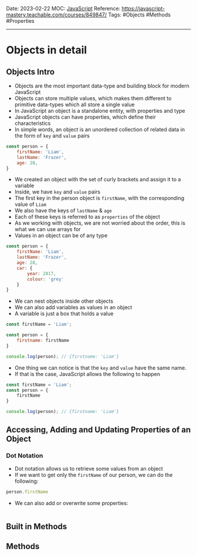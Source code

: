 Date: 2023-02-22
MOC: [JavaScript](../../1.%20MOC/JavaScript.md)
Reference: https://javascript-mastery.teachable.com/courses/849847/
Tags: #Objects #Methods #Properties

---
# Objects in detail

## Objects Intro
* Objects are the most important data-type and building block for modern JavaScript
* Objects can store multiple values, which makes them different to primitive data-types which all store a single value
* In JavaScript an object is a standalone entity, with properties and type
* JavaScript objects can have properties, which define their characteristics
* In simple words, an object is an unordered collection of related data in the form of `key` and `value` pairs

```JavaScript
const person = {
    firstName: 'Liam',
    lastName: 'Frazer',
    age: 28,
}
```
* We created an object with the set of curly brackets and assign it to a variable
* Inside, we have `key` and `value` pairs
* The first key in the person object is `firstName`, with the corresponding value of `Liam`
* We also have the keys of `lastName` & `age`
* Each of these keys is referred to as `properties` of the object
* As we working with objects, we are not worried about the order, this is what we can use arrays for
* Values in an object can be of any type

```JavaScript
const person = {
    firstName: 'Liam',
    lastName: 'Frazer',
    age: 28,
    car: {
        year: 2017,
        colour: 'grey'
    }
}
```
* We can nest objects inside other objects
* We can also add variables as values in an object
* A variable is just a box that holds a value
```JavaScript
const firstName = 'Liam';

const person = {
    firstname: firstName
}

console.log(person); // {firstname: 'Liam'}
```
* One thing we can notice is that the `key` and `value` have the same name.
* If that is the case, JavaScript allows the following to happen
```JavaScript
const firstName = 'Liam';
const person = {
    firstName
}

console.log(person); // {firstname: 'Liam'}
```

## Accessing, Adding and Updating Properties of an Object

### Dot Notation
* Dot notation allows us to retrieve some values from an object
* If we want to get only the `firstName` of our person, we can do the following:
```JavaScript
person.firstName
```
* We can also add or overwrite some properties:
```JavaScript

```



## Built in Methods

## Methods

